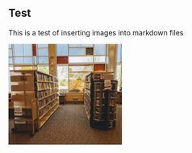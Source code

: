 ## Test

This is a test of inserting images into markdown files

<img src="images\Centennial Branch LARGE PR.jpg" alt="test image" height="200" />
